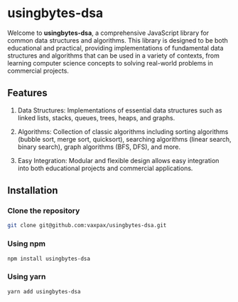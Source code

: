 # usingbytes-dsa #

Welcome to **usingbytes-dsa**, a comprehensive JavaScript library for common data structures and algorithms. 
This library is designed to be both educational and practical, 
providing implementations of fundamental data structures and algorithms
that can be used in a variety of contexts, from learning computer
science concepts to solving real-world problems in
commercial projects.

## Features ##
1. Data Structures: Implementations of essential data structures such
as linked lists, stacks, queues, trees, heaps, and graphs.

2. Algorithms: Collection of classic algorithms including sorting
algorithms (bubble sort, merge sort, quicksort), searching algorithms
(linear search, binary search), graph algorithms (BFS, DFS), 
and more.

3. Easy Integration: Modular and flexible design allows easy 
integration into both educational projects and commercial applications.

## Installation ##


### Clone the repository

```bash
git clone git@github.com:vaxpax/usingbytes-dsa.git
```

### Using npm

```bash
npm install usingbytes-dsa
```

### Using yarn

```bash
yarn add usingbytes-dsa
```